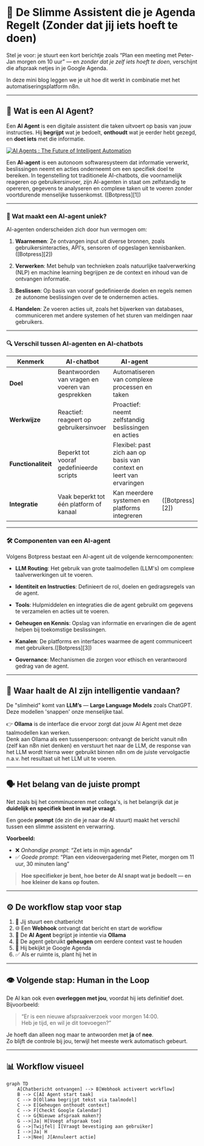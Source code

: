 # 🧠 De Slimme Assistent die je Agenda Regelt (Zonder dat jij iets hoeft te doen)

Stel je voor: je stuurt een kort berichtje zoals “Plan een meeting met Peter-Jan morgen om 10 uur” — en *zonder dat je zelf iets hoeft te doen*, verschijnt die afspraak netjes in je Google Agenda.

In deze mini blog leggen we je uit hoe dit werkt in combinatie met het automatiseringsplatform n8n.

---

## 🤖 Wat is een AI Agent?

Een **AI Agent** is een digitale assistent die taken uitvoert op basis van jouw instructies. Hij **begrijpt** wat je bedoelt, **onthoudt** wat je eerder hebt gezegd, en **doet iets** met die informatie.

[![AI Agents : The Future of Intelligent Automation](https://tse4.mm.bing.net/th?id=OIP.T3wVqnVmxVjf0-84uxWKoAHaEQ\&pid=Api)](https://www.akira.ai/blog/what-are-ai-agents)

Een **AI-agent** is een autonoom softwaresysteem dat informatie verwerkt, beslissingen neemt en acties onderneemt om een specifiek doel te bereiken. In tegenstelling tot traditionele AI-chatbots, die voornamelijk reageren op gebruikersinvoer, zijn AI-agenten in staat om zelfstandig te opereren, gegevens te analyseren en complexe taken uit te voeren zonder voortdurende menselijke tussenkomst. ([Botpress][1])

---

### 🧠 Wat maakt een AI-agent uniek?

AI-agenten onderscheiden zich door hun vermogen om:

1. **Waarnemen**: Ze ontvangen input uit diverse bronnen, zoals gebruikersinteracties, API's, sensoren of opgeslagen kennisbanken.([Botpress][2])

2. **Verwerken**: Met behulp van technieken zoals natuurlijke taalverwerking (NLP) en machine learning begrijpen ze de context en inhoud van de ontvangen informatie.

3. **Beslissen**: Op basis van vooraf gedefinieerde doelen en regels nemen ze autonome beslissingen over de te ondernemen acties.

4. **Handelen**: Ze voeren acties uit, zoals het bijwerken van databases, communiceren met andere systemen of het sturen van meldingen naar gebruikers.

---

### 🔍 Verschil tussen AI-agenten en AI-chatbots

| Kenmerk             | AI-chatbot                                       | AI-agent                                                             |                 |
| ------------------- | ------------------------------------------------ | -------------------------------------------------------------------- | --------------- |
| **Doel**            | Beantwoorden van vragen en voeren van gesprekken | Automatiseren van complexe processen en taken                        |                 |
| **Werkwijze**       | Reactief: reageert op gebruikersinvoer           | Proactief: neemt zelfstandig beslissingen en acties                  |                 |
| **Functionaliteit** | Beperkt tot vooraf gedefinieerde scripts         | Flexibel: past zich aan op basis van context en leert van ervaringen |                 |
| **Integratie**      | Vaak beperkt tot één platform of kanaal          | Kan meerdere systemen en platforms integreren                        | ([Botpress][2]) |

---

### 🛠️ Componenten van een AI-agent

Volgens Botpress bestaat een AI-agent uit de volgende kerncomponenten:

* **LLM Routing**: Het gebruik van grote taalmodellen (LLM's) om complexe taalverwerkingen uit te voeren.

* **Identiteit en Instructies**: Definieert de rol, doelen en gedragsregels van de agent.

* **Tools**: Hulpmiddelen en integraties die de agent gebruikt om gegevens te verzamelen en acties uit te voeren.

* **Geheugen en Kennis**: Opslag van informatie en ervaringen die de agent helpen bij toekomstige beslissingen.

* **Kanalen**: De platforms en interfaces waarmee de agent communiceert met gebruikers.([Botpress][3])

* **Governance**: Mechanismen die zorgen voor ethisch en verantwoord gedrag van de agent.&#x20;


---

## 🧠 Waar haalt de AI zijn intelligentie vandaan?

De "slimheid" komt van **LLM’s** — **Large Language Models** zoals ChatGPT. Deze modellen 'snappen' onze menselijke taal.

👉 **Ollama** is de interface die ervoor zorgt dat jouw AI Agent met deze taalmodellen kan werken.  
Denk aan Ollama als een tussenpersoon: ontvangt de bericht vanuit n8n (zelf kan n8n niet denken) en verstuurt het naar de LLM, de response van het LLM wordt hierna weer gebruikt binnen n8n om de juiste vervolgactie n.a.v. het resultaat uit het LLM uit te voeren.

---

## 🗣️ Het belang van de juiste **prompt**

Net zoals bij het comminuceren met collega's, is het belangrijk dat je **duidelijk en specifiek bent in wat je vraagt**.

Een goede **prompt** (de zin die je naar de AI stuurt) maakt het verschil tussen een slimme assistent en verwarring.

**Voorbeeld:**

- ❌ *Onhandige prompt*: “Zet iets in mijn agenda”  
- ✅ *Goede prompt*: “Plan een videovergadering met Pieter, morgen om 11 uur, 30 minuten lang”

> **Hoe specifieker je bent, hoe beter de AI snapt wat je bedoelt — en hoe kleiner de kans op fouten.**

---

## ⚙️ De workflow stap voor stap

1. 📩 Jij stuurt een chatbericht
2. 🌐 Een **Webhook** ontvangt dat bericht en start de workflow
3. 🤖 De **AI Agent** begrijpt je intentie via **Ollama**
4. 🧠 De agent gebruikt **geheugen** om eerdere context vast te houden
5. 📅 Hij bekijkt je Google Agenda
6. ✅ Als er ruimte is, plant hij het in

---

## 👁️ Volgende stap: **Human in the Loop**

De AI kan ook even **overleggen met jou**, voordat hij iets definitief doet.  
Bijvoorbeeld:

> “Er is een nieuwe afspraakverzoek voor morgen 14:00.  
> Heb je tijd, en wil je dit toevoegen?”

Je hoeft dan alleen nog maar te antwoorden met **ja** of **nee**.  
Zo blijft de controle bij jou, terwijl het meeste werk automatisch gebeurt.

---

## 📊 Workflow visueel 

```mermaid
graph TD
    A[Chatbericht ontvangen] --> B[Webhook activeert workflow]
    B --> C[AI Agent start taak]
    C --> D[Ollama begrijpt tekst via taalmodel]
    C --> E[Geheugen onthoudt context]
    C --> F[Checkt Google Calendar]
    C --> G{Nieuwe afspraak maken?}
    G -->|Ja| H[Voegt afspraak toe]
    G -->|Twijfel| I[Vraagt bevestiging aan gebruiker]
    I -->|Ja| H
    I -->|Nee| J[Annuleert actie]
```
